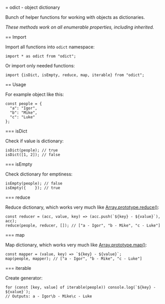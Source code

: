 
= odict - object dictionary

Bunch of helper functions for working with objects as dictionaries.

*These methods work on all enumerable properties, including inherited.*

== Import

Import all functions into `odict` namespace:

``` lang-js
import * as odict from "odict";
```

Or import only needed functions:

``` lang-js
import {isDict, isEmpty, reduce, map, iterable} from "odict";
```

== Usage

For example object like this:

``` lang-js
const people = {
  "a": "Igor",
  "b": "Mike",
  "c": "Luke"
};
```

=== isDict

Check if value is dictionary:

``` lang-js
isDict(people); // true
isDict([1, 2]); // false
```

=== isEmpty

Check dictionary for emptiness:

``` lang-js
isEmpty(people); // false
isEmpty({    }); // true
```

=== reduce

Reduce dictionary, which works very much like [Array.prototype.reduce()][1]:

``` lang-js
const reducer = (acc, value, key) => (acc.push(`${key} - ${value}`), acc);
reduce(people, reducer, []); // ["a - Igor", "b - Mike", "c - Luke"]
```

=== map

Map dictionary, which works very much like [Array.prototype.map()][2]:

``` lang-js
const mapper = (value, key) => `${key} - ${value}`;
map(people, mapper); // ["a - Igor", "b - Mike", "c - Luke"]
```

=== iterable

Create generator:

``` lang-js
for (const [key, value] of iterable(people)) console.log(`${key} - ${value}`);
// Outputs: a - Igor\b - Mike\c - Luke
```


  [1]: https://developer.mozilla.org/en-US/docs/Web/JavaScript/Reference/Global_Objects/Array/Reduce
  [2]: https://developer.mozilla.org/en-US/docs/Web/JavaScript/Reference/Global_Objects/Array/map
